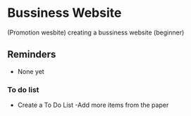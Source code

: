 # Bussiness Website 
(Promotion wesbite)
 creating a bussiness website (beginner)


## Reminders
- None yet

### To do list
- Create a To Do List
-Add more items from the paper



